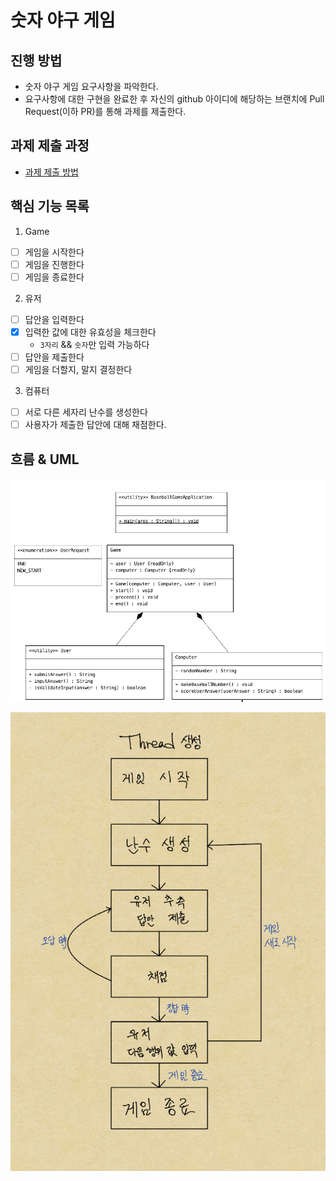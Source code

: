 # 숫자 야구 게임

## 진행 방법

* 숫자 야구 게임 요구사항을 파악한다.
* 요구사항에 대한 구현을 완료한 후 자신의 github 아이디에 해당하는 브랜치에 Pull Request(이하 PR)를 통해 과제를 제출한다.

## 과제 제출 과정

* [과제 제출 방법](https://github.com/next-step/nextstep-docs/tree/master/precourse)

## 핵심 기능 목록

1. Game  

-[ ] 게임을 시작한다
-[ ] 게임을 진행한다
-[ ] 게임을 종료한다

2. 유저  

-[ ] 답안을 입력한다
-[X] 입력한 값에 대한 유효성을 체크한다
   + `3자리` && `숫자`만 입력 가능하다
-[ ] 답안을 제출한다
-[ ] 게임을 더할지, 말지 결정한다

3. 컴퓨터  

-[ ] 서로 다른 세자리 난수를 생성한다
-[ ] 사용자가 제출한 답안에 대해 채점한다.

## 흐름 & UML

![UML](baseballUML.png)

![베이스볼](baseball_flow.png)

